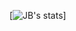 [![JB's stats](https://burn-profile-stats-2v3txiao0-algochads-projects.vercel.app/api?username=AlgoChad)]

